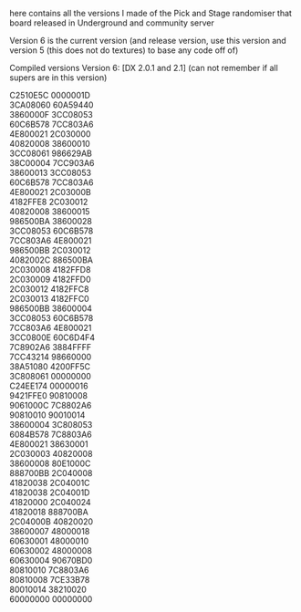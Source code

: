 here contains all the versions I made of the Pick and Stage randomiser that board released in Underground and community server  

Version 6 is the current version (and release version, use this version and version 5 (this does not do textures) to base any code off of)  

Compiled versions 
Version 6: [DX 2.0.1 and 2.1] (can not remember if all supers are in this version)

C2510E5C 0000001D  
3CA08060 60A59440  
3860000F 3CC08053  
60C6B578 7CC803A6  
4E800021 2C030000  
40820008 38600010  
3CC08061 986629AB  
38C00004 7CC903A6  
38600013 3CC08053  
60C6B578 7CC803A6  
4E800021 2C03000B  
4182FFE8 2C030012  
40820008 38600015  
986500BA 38600028  
3CC08053 60C6B578  
7CC803A6 4E800021   
986500BB 2C030012  
4082002C 886500BA  
2C030008 4182FFD8  
2C030009 4182FFD0   
2C030012 4182FFC8   
2C030013 4182FFC0   
986500BB 38600004   
3CC08053 60C6B578   
7CC803A6 4E800021  
3CC0800E 60C6D4F4   
7C8902A6 3884FFFF   
7CC43214 98660000   
38A51080 4200FF5C   
3C808061 00000000  
C24EE174 00000016  
9421FFE0 90810008   
9061000C 7C8802A6   
90810010 90010014   
38600004 3C808053  
6084B578 7C8803A6  
4E800021 38630001  
2C030003 40820008  
38600008 80E1000C  
888700BB 2C040008  
41820038 2C04001C  
41820038 2C04001D  
41820000 2C040024  
41820018 888700BA  
2C04000B 40820020  
38600007 48000018   
60630001 48000010  
60630002 48000008  
60630004 90670BD0  
80810010 7C8803A6  
80810008 7CE33B78  
80010014 38210020  
60000000 00000000

